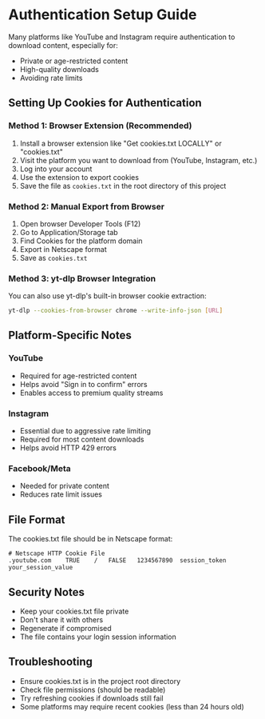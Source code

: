 # Authentication Setup Guide

Many platforms like YouTube and Instagram require authentication to download content, especially for:
- Private or age-restricted content
- High-quality downloads
- Avoiding rate limits

## Setting Up Cookies for Authentication

### Method 1: Browser Extension (Recommended)
1. Install a browser extension like "Get cookies.txt LOCALLY" or "cookies.txt"
2. Visit the platform you want to download from (YouTube, Instagram, etc.)
3. Log into your account
4. Use the extension to export cookies
5. Save the file as `cookies.txt` in the root directory of this project

### Method 2: Manual Export from Browser
1. Open browser Developer Tools (F12)
2. Go to Application/Storage tab
3. Find Cookies for the platform domain
4. Export in Netscape format
5. Save as `cookies.txt`

### Method 3: yt-dlp Browser Integration
You can also use yt-dlp's built-in browser cookie extraction:
```bash
yt-dlp --cookies-from-browser chrome --write-info-json [URL]
```

## Platform-Specific Notes

### YouTube
- Required for age-restricted content
- Helps avoid "Sign in to confirm" errors
- Enables access to premium quality streams

### Instagram  
- Essential due to aggressive rate limiting
- Required for most content downloads
- Helps avoid HTTP 429 errors

### Facebook/Meta
- Needed for private content
- Reduces rate limit issues

## File Format
The cookies.txt file should be in Netscape format:
```
# Netscape HTTP Cookie File
.youtube.com	TRUE	/	FALSE	1234567890	session_token	your_session_value
```

## Security Notes
- Keep your cookies.txt file private
- Don't share it with others
- Regenerate if compromised
- The file contains your login session information

## Troubleshooting
- Ensure cookies.txt is in the project root directory
- Check file permissions (should be readable)
- Try refreshing cookies if downloads still fail
- Some platforms may require recent cookies (less than 24 hours old)